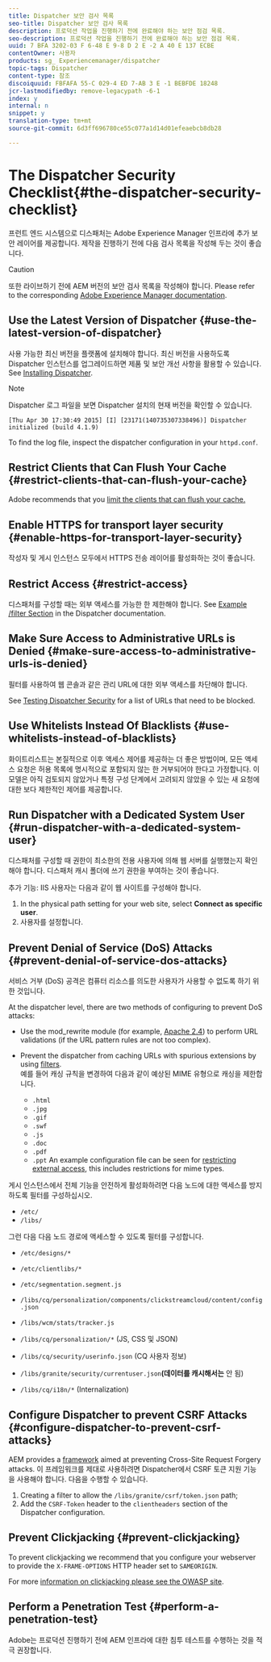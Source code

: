 ```yaml
---
title: Dispatcher 보안 검사 목록
seo-title: Dispatcher 보안 검사 목록
description: 프로덕션 작업을 진행하기 전에 완료해야 하는 보안 점검 목록.
seo-description: 프로덕션 작업을 진행하기 전에 완료해야 하는 보안 점검 목록.
uuid: 7 BFA 3202-03 F 6-48 E 9-8 D 2 E -2 A 40 E 137 ECBE
contentOwner: 사용자
products: sg_ Experiencemanager/dispatcher
topic-tags: Dispatcher
content-type: 참조
discoiquuid: FBFAFA 55-C 029-4 ED 7-AB 3 E -1 BEBFDE 18248
jcr-lastmodifiedby: remove-legacypath -6-1
index: y
internal: n
snippet: y
translation-type: tm+mt
source-git-commit: 6d3ff696780ce55c077a1d14d01efeaebcb8db28

---
```



# The Dispatcher Security Checklist{#the-dispatcher-security-checklist}

<!-- 

Comment Type: remark
Last Modified By: unknown unknown (ims-author-00AF43764F54BE740A490D44@AdobeID)
Last Modified Date: 2015-06-05T05:14:35.365-0400

<p>Food for thought listed on <a href="https://jira.corp.adobe.com/browse/DOC-5649">DOC-5649</a>. To be considered while proof-reading.</p> 
<p> </p>

 -->

프런트 엔드 시스템으로 디스패처는 Adobe Experience Manager 인프라에 추가 보안 레이어를 제공합니다. 제작을 진행하기 전에 다음 검사 목록을 작성해 두는 것이 좋습니다.

>[!CAUTION]
>
>또한 라이브하기 전에 AEM 버전의 보안 검사 목록을 작성해야 합니다. Please refer to the corresponding [Adobe Experience Manager documentation](https://helpx.adobe.com/experience-manager/6-3/sites/administering/using/security-checklist.html).

## Use the Latest Version of Dispatcher {#use-the-latest-version-of-dispatcher}

사용 가능한 최신 버전을 플랫폼에 설치해야 합니다. 최신 버전을 사용하도록 Dispatcher 인스턴스를 업그레이드하면 제품 및 보안 개선 사항을 활용할 수 있습니다. See [Installing Dispatcher](dispatcher-install.md).

>[!NOTE]
>
>Dispatcher 로그 파일을 보면 Dispatcher 설치의 현재 버전을 확인할 수 있습니다.
>
>`[Thu Apr 30 17:30:49 2015] [I] [23171(140735307338496)] Dispatcher initialized (build 4.1.9)`
>
>To find the log file, inspect the dispatcher configuration in your `httpd.conf`.

## Restrict Clients that Can Flush Your Cache {#restrict-clients-that-can-flush-your-cache}

Adobe recommends that you [limit the clients that can flush your cache.](dispatcher-configuration.md#limiting-the-clients-that-can-flush-the-cache)

## Enable HTTPS for transport layer security {#enable-https-for-transport-layer-security}

작성자 및 게시 인스턴스 모두에서 HTTPS 전송 레이어를 활성화하는 것이 좋습니다.

<!-- 

Comment Type: remark
Last Modified By: unknown unknown (ims-author-00AF43764F54BE740A490D44@AdobeID)
Last Modified Date: 2015-06-26T04:41:28.841-0400

<p>Recommended to have SSL termination, front end SSL.</p> 
<p>Question is do we want to have SSL communication between dispatcher and AEM instances (publish and/or author).</p> 
<p>We might want to have two items:</p> 
<ul> 
 <li>MUST HTTPS clients -&gt; dispatcher / load balancer</li> 
 <li>NICE load balancer -&gt; dispatcher<br /> </li> 
 <li>NICE dispatcher -&gt; instances if sensitive information such as credit cards / or infrastructure requirements such as DMZ</li> 
</ul>

 -->

## Restrict Access {#restrict-access}

디스패처를 구성할 때는 외부 액세스를 가능한 한 제한해야 합니다. See [Example /filter Section](dispatcher-configuration.md#main-pars_184_1_title) in the Dispatcher documentation.

## Make Sure Access to Administrative URLs is Denied {#make-sure-access-to-administrative-urls-is-denied}

필터를 사용하여 웹 콘솔과 같은 관리 URL에 대한 외부 액세스를 차단해야 합니다.

See [Testing Dispatcher Security](dispatcher-configuration.md#testing-dispatcher-security) for a list of URLs that need to be blocked.

## Use Whitelists Instead Of Blacklists {#use-whitelists-instead-of-blacklists}

화이트리스트는 본질적으로 이후 액세스 제어를 제공하는 더 좋은 방법이며, 모든 액세스 요청은 허용 목록에 명시적으로 포함되지 않는 한 거부되어야 한다고 가정합니다. 이 모델은 아직 검토되지 않았거나 특정 구성 단계에서 고려되지 않았을 수 있는 새 요청에 대한 보다 제한적인 제어를 제공합니다.

## Run Dispatcher with a Dedicated System User {#run-dispatcher-with-a-dedicated-system-user}

디스패처를 구성할 때 권한이 최소한의 전용 사용자에 의해 웹 서버를 실행했는지 확인해야 합니다. 디스패처 캐시 폴더에 쓰기 권한을 부여하는 것이 좋습니다.

추가 기능: IIS 사용자는 다음과 같이 웹 사이트를 구성해야 합니다.

1. In the physical path setting for your web site, select **Connect as specific user**.
1. 사용자를 설정합니다.

## Prevent Denial of Service (DoS) Attacks {#prevent-denial-of-service-dos-attacks}

서비스 거부 (DoS) 공격은 컴퓨터 리소스를 의도한 사용자가 사용할 수 없도록 하기 위한 것입니다.

At the dispatcher level, there are two methods of configuring to prevent DoS attacks: [](https://docs.adobe.com/content/docs/en/dispatcher.html#/filter (Filters))

* Use the mod_rewrite module (for example, [Apache 2.4](https://httpd.apache.org/docs/2.4/mod/mod_rewrite.html)) to perform URL validations (if the URL pattern rules are not too complex).

* Prevent the dispatcher from caching URLs with spurious extensions by using [filters](dispatcher-configuration.md#configuring-access-to-conten-tfilter).\
   예를 들어 캐싱 규칙을 변경하여 다음과 같이 예상된 MIME 유형으로 캐싱을 제한합니다.

   * `.html`
   * `.jpg`
   * `.gif`
   * `.swf`
   * `.js`
   * `.doc`
   * `.pdf`
   * `.ppt`
   An example configuration file can be seen for [restricting external access](#restrict-access), this includes restrictions for mime types.

게시 인스턴스에서 전체 기능을 안전하게 활성화하려면 다음 노드에 대한 액세스를 방지하도록 필터를 구성하십시오.

* `/etc/`
* `/libs/`

그런 다음 다음 노드 경로에 액세스할 수 있도록 필터를 구성합니다.

* `/etc/designs/*`
* `/etc/clientlibs/*`
* `/etc/segmentation.segment.js`
* `/libs/cq/personalization/components/clickstreamcloud/content/config.json`
* `/libs/wcm/stats/tracker.js`
* `/libs/cq/personalization/*` (JS, CSS 및 JSON)
* `/libs/cq/security/userinfo.json` (CQ 사용자 정보)
* `/libs/granite/security/currentuser.json`**(데이터를 캐시해서는** 안 됨)

* `/libs/cq/i18n/*` (Internalization)

<!-- 

Comment Type: remark
Last Modified By: unknown unknown (ims-author-00AF43764F54BE740A490D44@AdobeID)
Last Modified Date: 2015-06-26T04:38:17.016-0400

<p>We need to highlight whether a path applies to all versions or specific ones.<br /> </p>

 -->

## Configure Dispatcher to prevent CSRF Attacks {#configure-dispatcher-to-prevent-csrf-attacks}

AEM provides a [framework](https://helpx.adobe.com/experience-manager/6-3/sites/administering/using/security-checklist.html#verification-steps) aimed at preventing Cross-Site Request Forgery attacks. 이 프레임워크를 제대로 사용하려면 Dispatcher에서 CSRF 토큰 지원 기능을 사용해야 합니다. 다음을 수행할 수 있습니다.

1. Creating a filter to allow the `/libs/granite/csrf/token.json` path;
1. Add the `CSRF-Token` header to the `clientheaders` section of the Dispatcher configuration.

## Prevent Clickjacking {#prevent-clickjacking}

To prevent clickjacking we recommend that you configure your webserver to provide the `X-FRAME-OPTIONS` HTTP header set to `SAMEORIGIN`.

For more [information on clickjacking please see the OWASP site](https://www.owasp.org/index.php/Clickjacking).

## Perform a Penetration Test {#perform-a-penetration-test}

Adobe는 프로덕션 진행하기 전에 AEM 인프라에 대한 침투 테스트를 수행하는 것을 적극 권장합니다.

